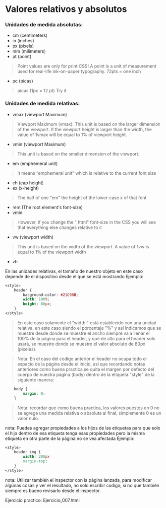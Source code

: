 # Valores relativos y absolutos
### Unidades de medida absolutas:
* cm (centimeters)
* in (inches)
* px (pixels)
* mm (milimeters)
* pt (point)
> Point values are only for print CSS! A point is a unit of measurement used for real-life ink-on-paper typography. 72pts = one inch
* pc (picas)
> picas (1pc = 12 pt) Try it 

### Unidades de medida relativas:
* vmax (viewport Maximum)
> Viewport Maximum (vmax). This unit is based on the larger dimension of the viewport. If the viewport height is larger than the width, the value of 1vmax will be equal to 1% of viewport height.
* vmin (viewport Maximum)
> This unit is based on the smaller dimension of the viewport.
* em (emphemeral unit)
> It means “emphemeral unit” which is relative to the current font size
* ch (cap height)
* ex (x-height)
> The half of one "em" the height of the lower-case x of that font
* rem (The root element's font-size)
* vmin
>  However, if you change the " html" font-size in the CSS you will see that everything else changes relative to it 
* vw (viewport width)
>  This unit is based on the width of the viewport. A value of 1vw is equal to 1% of the viewport width
* vh

En las unidades relativas, el tamaño de nuestro objeto en este caso depende de el dispositivo desde el que se está mostrando
Ejemplo:
```css
<style>
	header {
		bacground-color: #21C98B;
		width: 100%;
		height: 80px;
	}
</style>
```
> En este caso solamente el "width:" está establecido con una unidad relativa, en este caso siendo el porcentaje "%" y así indicamos que se muestre desde donde se muestre el ancho siempre va a llenar el 100% de la página para el header, y que de alto para el header solo usará, se muestre donde se muestre el valor absoluto de 80px (pixeles).

>Nota: En el caso del codigo anterior el header no ocupa todo el espacio de la página desde el inicio, así que recordando notas anteriores como buena practica se quita el margen por defecto del cuerpo de nuestra página (body) dentro de la etiqueta "style" de la siguiente manera:
```css
	body {
		margin: 0; 
	}
```
>Nota: recordar que como buena practica, los valores puestos en 0 no se agrega una medida relativa o absoluta al final, simplemente 0 es un valor nulo.

nota: Puedes agregar propiedades a los hijos de las etiquetas para que solo el hijo dentro de esa etiqueta tenga esas propiedades pero la misma etiqueta en otra parte de la página no se vea afectada
Ejemplo:
```css
<style>
	header img {
		width: 200px
		margin-top: 
	}
</style>
```

nota: Utilizar también el inspector con la página lanzada, para modificar algúnas cosas y ver el resultado, no solo escribir codigo, si no que también siempre es bueno revisarlo desde el inspector.

Ejercicio practico: Ejercicio_007.html